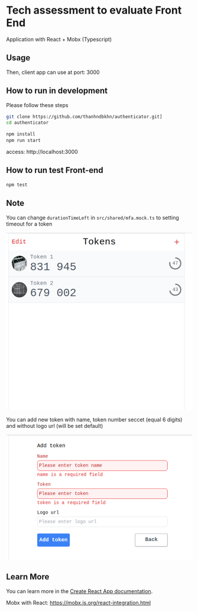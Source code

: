 # Tech assessment to evaluate Front End
Application with React + Mobx (Typescript)
## Usage

Then, client app can use at port: 3000
## How to run in development
Please follow these steps
```bash
git clone https://github.com/thanhndbkhn/authenticator.git]
cd authenticator
```
```bash
npm install
npm run start
```
access: http://localhost:3000

## How to run test Front-end
```bash
npm test
```

## Note
You can change ```durationTimeLeft``` in ```src/shared/mfa.mock.ts``` to setting timeout for a token

![Alt text](src/shared/image/list-mfa.png)

You can add new token with name, token number seccet (equal 6 digits) and without logo url (will be set default)

![Alt text](src/shared/image/add-mfa.png)

## Learn More
You can learn more in the [Create React App documentation](https://facebook.github.io/create-react-app/docs/getting-started).

Mobx with React: https://mobx.js.org/react-integration.html 

